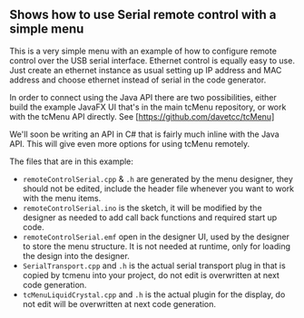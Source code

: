 ## Shows how to use Serial remote control with a simple menu

This is a very simple menu with an example of how to configure remote control over the USB serial interface. Ethernet control is equally easy to use. Just create an ethernet instance as usual setting up IP address and MAC address and choose ethernet instead of serial in the code generator.

In order to connect using the Java API there are two possibilities, either build the example JavaFX UI that's in the main tcMenu repository, or work with the tcMenu API directly. See [https://github.com/davetcc/tcMenu]

We'll soon be writing an API in C# that is fairly much inline with the Java API. This will give even more options for using tcMenu remotely.

The files that are in this example:

* `remoteControlSerial.cpp` & `.h` are generated by the menu designer, they should not be edited, include the header file whenever you want to work with the menu items.
* `remoteControlSerial.ino` is the sketch, it will be modified by the designer as needed to add call back functions and required start up code.
* `remoteControlSerial.emf` open in the designer UI, used by the designer to store the menu structure. It is not needed at runtime, only for loading the design into the designer.
* `SerialTransport.cpp` and `.h` is the actual serial transport plug in that is copied by tcmenu into your project, do not edit is overwritten at next code generation.
* `tcMenuLiquidCrystal.cpp` and `.h` is the actual plugin for the display, do not edit will be overwritten at next code generation.
